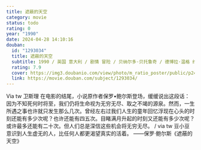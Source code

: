 ```yaml
---
title: 遮蔽的天空
category: movie
status: todo
rating: 0
year: "1990"
date: 2024-04-28 14:10:16
douban:
  id: "1293034"
  title: 遮蔽的天空
  subtitle: 1990 / 英国 意大利 / 剧情 冒险 / 贝纳尔多·贝托鲁奇 / 德博拉·温格 约翰·马尔科维奇
  rating: 7.9
  cover: https://img3.doubanio.com/view/photo/m_ratio_poster/public/p2480929112.jpg
  link: https://movie.douban.com/subject/1293034/
---
```


Via tw 卫斯理 在电影的结尾，小说原作者保罗•鲍尔斯登场，缓缓说出这段话：
因为不知死何时将至，我们仍将生命视为无穷无尽、取之不竭的源泉。然而，一生所遇之事也许就只发生那么几次。曾经左右过我们人生的童年回忆浮现在心头的时刻还能有多少次呢？也许还能有四五次。目睹满月升起的时刻又还能有多少次呢？或许最多还能有二十次。但人们总是深信这些机会将无穷无尽。 / via tw 豆小豆 意识到人生虚无的人，比任何人都更渴望真实的活着。
——保罗·鲍尔斯《遮蔽的天空》